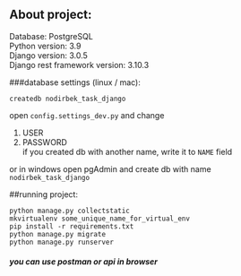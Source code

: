 ## About project:
Database: PostgreSQL  
Python version: 3.9  
Django version: 3.0.5  
Django rest framework version: 3.10.3  



###database settings (linux / mac):
```commandline
createdb nodirbek_task_django
```

open `config.settings_dev.py` and change 
1. USER
2. PASSWORD  
if you created db with another name, write it to `NAME` field

or in windows open pgAdmin and create db with name `nodirbek_task_django`


##running project:
```commandline
python manage.py collectstatic
mkvirtualenv some_unique_name_for_virtual_env  
pip install -r requirements.txt
python manage.py migrate
python manage.py runserver
```

#### *you can use postman or api in browser*
